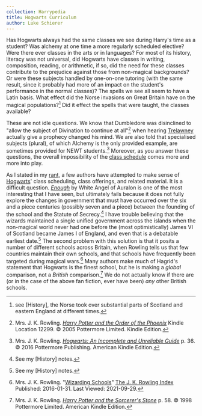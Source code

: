 ```yaml
---
collection: Harrypedia
title: Hogwarts Curriculum
author: Luke Schierer
---
```


Has Hogwarts always had the same classes we see during Harry's time as a
student? Was alchemy at one time a more regularly scheduled elective? Were
there ever classes in the arts or in languages? For most of its history,
literacy was not universal, did Hogwarts have classes in writing, composition,
reading, or arithmetic, if so, did the need for these classes contribute to the
prejudice against those from non-magical backgrounds? Or were these subjects
handled by one-on-one tutoring (with the same result, since it probably had
more of an impact on the student's performance in the normal classes)? The
spells we see all seem to have a Latin basis. What effect did the Norse
invasions on Great Britain have on the magical populations?[^20210812-1] Did
it effect the spells that were taught, the classes available?

These are not idle questions. We know that Dumbledore was disinclined to
"allow the subject of Divination to continue at all"[^20210928-6] when hearing
[Trelawney][] actually give a prophecy changed his mind. We are also told that
specialised subjects (plural), of which Alchemy is the only provided example,
are sometimes provided for NEWT students.[^20210928-7] Moreover, as you answer
these questions, the overall impossibility of the [class
schedule][Class_Schedule_Rant] comes more and more into play.

[Class_Schedule_Rant]: ../class_schedule_rant
[Trelawney]: /Harrypedia/people/trelawney/sybill/

As I stated in my [rant][Class_Schedule_Rant], a few authors have attempted to
make sense of [Hogwarts][]' class scheduling, class offerings, and related
material. It is a difficult question. _[Enough][WAAE1]_ by White Angel of
Auralon is one of the most interesting that I have seen, but ultimately fails
because it does not fully explore the changes in government that must have
occurred over the six and a piece centuries (possibly seven and a piece) between
the founding of the school and the Statute of Secrecy.[^20210929-1] I have
trouble believing that the wizards maintained a single unified government across
the islands when the non-magical world never had one before the (most
optimistically) James VI of Scotland became James I of England, and even that is
a debatable earliest date.[^20210929-2] The second problem with this solution
is that it posits a number of different schools across Britain, when Rowling
tells us that few countries maintain their own schools, and that schools have
frequently been targeted during magical wars.[^20210929-3] Many authors make
much of Hagrid's statement that Hogwarts is the finest school, but he is making
a _global_ comparison, not a _British_ comparison.[^20210929-4] We do not
actually know if there are (or in the case of the above fan fiction, ever have
been) _any_ other British schools.

[Hogwarts]: ../

[^20210929-4]:
    Mrs. J. K. Rowling.
    _[Harry Potter and the Sorcerer's Stone](https://www.goodreads.com/book/show/3.Harry_Potter_and_the_Sorcerer_s_Stone)_
    p. 58. © 1998 Pottermore Limited. American Kindle Edition.

[^20210929-3]:
    Mrs. J. K. Rowling.
    "[Wizarding Schools](https://www.rowlingindex.org/work/pmws/)"
    [The J. K. Rowling Index](https://www.rowlingindex.org/)
    Published: 2016-01-31. Last Viewed: 2021-09-29.

[WAAE1]: https://www.fanfiction.net/s/13052816

[^20210929-2]: See my [History] notes.

[^20210929-1]: See my [History] notes.

[^20210928-7]:
    Mrs. J. K. Rowling.
    _[Hogwarts: An Incomplete and Unreliable Guide](https://www.goodreads.com/book/show/31538647-hogwarts)_
    p. 36. © 2016 Pottermore Publishing. American Kindle Edition.

[^20210928-6]:
    Mrs. J. K. Rowling.
    _[Harry Potter and the Order of the Phoenix](https://www.goodreads.com/book/show/2.Harry_Potter_and_the_Order_of_the_Phoenix)_
    Kindle Location 12299. © 2005 Pottermore Limited. Kindle Edition.

[^20210812-1]:
    see [History], the Norse took over substantial parts of
    Scotland and eastern England at different times.
